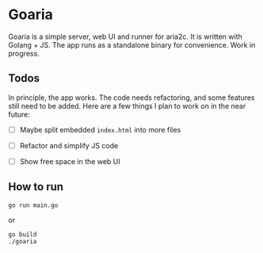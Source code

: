 # Goaria

Goaria is a simple server, web UI and runner for aria2c. It is  written with Golang + JS. The app runs as a standalone binary for convenience.
Work in progress.


## Todos

In principle, the app works. The code needs refactoring, and some features still need to be added. Here are a few things I plan to work on in the near future:
- [ ] Maybe split embedded `index.html` into more files
- [ ] Refactor and simplify JS code
- [ ] Show free space in the web UI


## How to run

```
go run main.go
```
or

```
go build
./goaria

```
